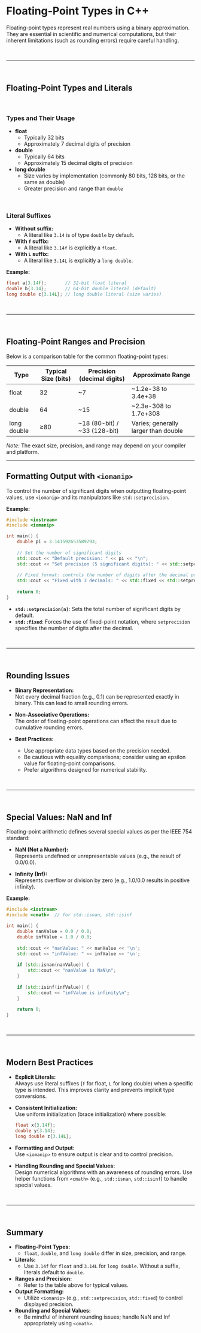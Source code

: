 # Floating-Point Types in C++

Floating-point types represent real numbers using a binary approximation. They are essential in scientific and numerical computations, but their inherent limitations (such as rounding errors) require careful handling.

<br>

---

<br>

## Floating-Point Types and Literals

<br>

### Types and Their Usage

- **float**
    - Typically 32 bits
    - Approximately 7 decimal digits of precision
- **double**
    - Typically 64 bits
    - Approximately 15 decimal digits of precision
- **long double**
    - Size varies by implementation (commonly 80 bits, 128 bits, or the same as double)
    - Greater precision and range than `double`

<br>

### Literal Suffixes

- **Without suffix:**
    - A literal like `3.14` is of type `double` by default.
- **With `f` suffix:**
    - A literal like `3.14f` is explicitly a `float`.
- **With `L` suffix:**
    - A literal like `3.14L` is explicitly a `long double`.

**Example:**

```cpp
float a{3.14f};       // 32-bit float literal
double b{3.14};       // 64-bit double literal (default)
long double c{3.14L}; // long double literal (size varies)
```

<br>

---

<br>

## Floating-Point Ranges and Precision

Below is a comparison table for the common floating-point types:

|Type|Typical Size (bits)|Precision (decimal digits)|Approximate Range|
|---|---|---|---|
|float|32|~7|~1.2e-38 to 3.4e+38|
|double|64|~15|~2.3e-308 to 1.7e+308|
|long double|≥80|~18 (80-bit) / ~33 (128-bit)|Varies; generally larger than double|

_Note:_ The exact size, precision, and range may depend on your compiler and platform.

---

## Formatting Output with `<iomanip>`

To control the number of significant digits when outputting floating-point values, use `<iomanip>` and its manipulators like `std::setprecision`.

**Example:**

```cpp
#include <iostream>
#include <iomanip>

int main() {
    double pi = 3.141592653589793;
    
    // Set the number of significant digits
    std::cout << "Default precision: " << pi << "\n";
    std::cout << "Set precision (5 significant digits): " << std::setprecision(5) << pi << "\n";
    
    // Fixed format: controls the number of digits after the decimal point
    std::cout << "Fixed with 3 decimals: " << std::fixed << std::setprecision(3) << pi << "\n";
    
    return 0;
}
```

- **`std::setprecision(n)`**: Sets the total number of significant digits by default.
- **`std::fixed`**: Forces the use of fixed-point notation, where `setprecision` specifies the number of digits after the decimal.

<br>

---

<br>

## Rounding Issues

- **Binary Representation:**  
    Not every decimal fraction (e.g., 0.1) can be represented exactly in binary. This can lead to small rounding errors.
    
- **Non-Associative Operations:**  
    The order of floating-point operations can affect the result due to cumulative rounding errors.
    
- **Best Practices:**
    
    - Use appropriate data types based on the precision needed.
    - Be cautious with equality comparisons; consider using an epsilon value for floating-point comparisons.
    - Prefer algorithms designed for numerical stability.

<br>

---

<br>

## Special Values: NaN and Inf

Floating-point arithmetic defines several special values as per the IEEE 754 standard:

- **NaN (Not a Number):**  
    Represents undefined or unrepresentable values (e.g., the result of 0.0/0.0).
    
- **Infinity (Inf):**  
    Represents overflow or division by zero (e.g., 1.0/0.0 results in positive infinity).
    

**Example:**

```cpp
#include <iostream>
#include <cmath>  // for std::isnan, std::isinf

int main() {
    double nanValue = 0.0 / 0.0;
    double infValue = 1.0 / 0.0;
    
    std::cout << "nanValue: " << nanValue << '\n';
    std::cout << "infValue: " << infValue << '\n';
    
    if (std::isnan(nanValue)) {
        std::cout << "nanValue is NaN\n";
    }
    
    if (std::isinf(infValue)) {
        std::cout << "infValue is infinity\n";
    }
    
    return 0;
}
```

<br>

---

<br>

## Modern Best Practices

- **Explicit Literals:**  
    Always use literal suffixes (`f` for float, `L` for long double) when a specific type is intended. This improves clarity and prevents implicit type conversions.
    
- **Consistent Initialization:**  
    Use uniform initialization (brace initialization) where possible:
    
    ```cpp
    float x{3.14f};
    double y{3.14};
    long double z{3.14L};
    ```
    
- **Formatting and Output:**  
    Use `<iomanip>` to ensure output is clear and to control precision.
    
- **Handling Rounding and Special Values:**  
    Design numerical algorithms with an awareness of rounding errors. Use helper functions from `<cmath>` (e.g., `std::isnan`, `std::isinf`) to handle special values.

<br>

---

<br>

## Summary

- **Floating-Point Types:**
    - `float`, `double`, and `long double` differ in size, precision, and range.
- **Literals:**
    - Use `3.14f` for `float` and `3.14L` for `long double`. Without a suffix, literals default to `double`.
- **Ranges and Precision:**
    - Refer to the table above for typical values.
- **Output Formatting:**
    - Utilize `<iomanip>` (e.g., `std::setprecision`, `std::fixed`) to control displayed precision.
- **Rounding and Special Values:**
    - Be mindful of inherent rounding issues; handle NaN and Inf appropriately using `<cmath>`.
